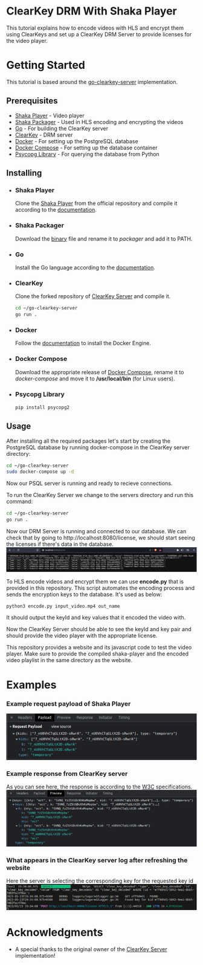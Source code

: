 # ClearKey DRM With Shaka Player
This tutorial explains how to encode videos with HLS and encrypt them using ClearKeys and set up a ClearKey DRM Server to provide licenses for the video player.

# Getting Started

This tutorial is based around the [go-clearkey-server](https://github.com/diyeddin/go-clearkey-server) implementation.

## Prerequisites
- [Shaka Player](#shaka-player) - Video player
- [Shaka Packager](#shaka-packager) - Used in HLS encoding and encrypting the videos
- [Go](#go) - For building the ClearKey server
- [ClearKey](#clearkey) - DRM server
- [Docker](#docker) - For setting up the PostgreSQL database
- [Docker Compose](#docker-compose) - For setting up the database container
- [Psycopg Library](#psycopg-library) - For querying the database from Python

## Installing
- ### Shaka Player
    Clone the [Shaka Player]((https://github.com/shaka-project/shaka-player)) from the official repository and compile it according to the [documentation](https://shaka-player-demo.appspot.com/docs/api/tutorial-welcome.html).

- ### Shaka Packager
    Download the [binary](https://github.com/shaka-project/shaka-packager/releases) file and rename it to *packager* and add it to PATH.

- ### Go
    Install the Go language according to the [documentation](https://go.dev/doc/install).

- ### ClearKey
    Clone the forked repository of [ClearKey Server](https://github.com/diyeddin/go-clearkey-server) and compile it.
    ```bash
    cd ~/go-clearkey-server
    go run .
    ```

- ### Docker
    Follow the [documentation](https://docs.docker.com/engine/install/) to install the Docker Engine.

- ### Docker Compose
    Download the appropriate release of [Docker Compose](https://github.com/docker/compose/releases), rename it to *docker-compose* and move it to **/usr/local/bin** (for Linux users).

- ### Psycopg Library
    ```bash
    pip install psycopg2
    ```

## Usage
After installing all the required packages let's start by creating the PostgreSQL database by running docker-compose in the ClearKey server directory:
```bash
cd ~/go-clearkey-server
sudo docker-compose up -d
```
Now our PSQL server is running and ready to recieve connections.

To run the ClearKey Server we change to the servers directory and run this command:
```bash
cd ~/go-clearkey-server
go run .
```
Now our DRM Server is running and connected to our database.
We can check that by going to http://localhost:8080/license, we should start seeing the licenses if there's data in the database.
![Example Data](resources/server_post.png)

To HLS encode videos and encrypt them we can use **encode.py** that is provided in this repository. This script automates the encoding process and sends the encryption keys to the database. It's used as below:
```bash
python3 encode.py input_video.mp4 out_name
```
It should output the keyId and key values that it encoded the video with.

Now the ClearKey Server should be able to see the keyId and key pair and should provide the video player with the appropriate license.

This repository provides a website and its javascript code to test the video player. Make sure to provide the compiled shaka-player and the encoded video playlist in the same directory as the website.

# Examples
### Example request payload of Shaka Player
![Example Payload](resources/example_payload.png)

### Example response from ClearKey server
As you can see here, the response is according to the [W3C](https://www.w3.org/TR/encrypted-media/#clear-key-license-format) specifications.
![Example Response](resources/example_response.png)

### What appears in the ClearKey server log after refreshing the website
Here the server is selecting the corresponding key for the requested key id
![Server Log](resources/server_log.png)

# Acknowledgments
- A special thanks to the original owner of the [ClearKey Server](https://github.com/AlexandreBrg/go-clearkey-server) implementation!
